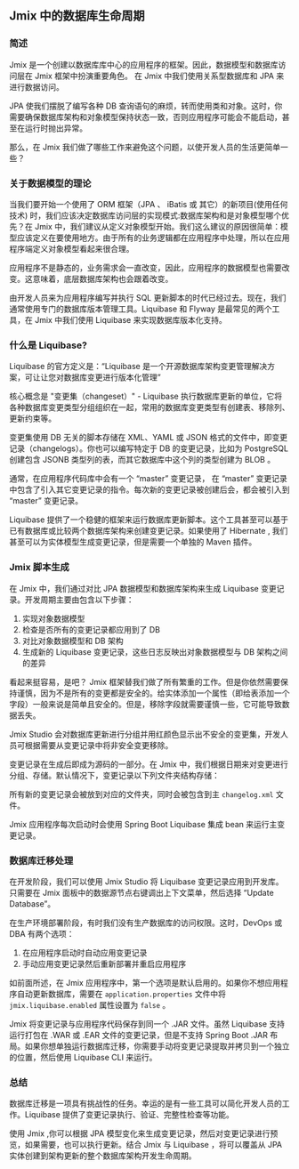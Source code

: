 ## Jmix 中的数据库生命周期

### 简述

Jmix 是一个创建以数据库库中心的应用程序的框架。因此，数据模型和数据库访问层在 Jmix 框架中扮演重要角色。 在 Jmix 中我们使用关系型数据库和 JPA 来进行数据访问。

JPA 使我们摆脱了编写各种 DB 查询语句的麻烦，转而使用类和对象。这时，你需要确保数据库架构和对象模型保持状态一致，否则应用程序可能会不能启动，甚至在运行时抛出异常。 

那么，在 Jmix 我们做了哪些工作来避免这个问题，以使开发人员的生活更简单一些？


### 关于数据模型的理论

当我们要开始一个使用了 ORM 框架（JPA 、 iBatis 或 其它）的新项目(使用任何技术) 时，我们应该决定数据库访问层的实现模式:数据库架构和是对象模型哪个优先？在 Jmix 中，我们建议从定义对象模型开始。我们这么建议的原因很简单：模型应该定义在要使用地方。由于所有的业务逻辑都在应用程序中处理，所以在应用程序端定义对象模型看起来很合理。

应用程序不是静态的，业务需求会一直改变，因此，应用程序的数据模型也需要改变。这意味着，底层数据库架构也会跟着改变。

由开发人员来为应用程序编写并执行 SQL 更新脚本的时代已经过去。现在，我们通常使用专门的数据库版本管理工具。Liquibase 和 Flyway 是最常见的两个工具，在 Jmix 中我们使用 Liquibase 来实现数据库版本化支持。

### 什么是 Liquibase?

Liquibase 的官方定义是：“Liquibase 是一个开源数据库架构变更管理解决方案，可让让您对数据库变更进行版本化管理”

核心概念是 "变更集（changeset）" - Liquibase 执行数据库更新的单位，它将各种数据库变更类型分组组织在一起，常用的数据库变更类型有创建表、移除列、更新约束等。

变更集使用 DB 无关的脚本存储在 XML、YAML 或 JSON 格式的文件中，即变更记录（changelogs）。你也可以编写特定于 DB 的变更记录，比如为  PostgreSQL 创建包含 JSONB 类型列的表，而其它数据库中这个列的类型创建为 BLOB 。 

通常，在应用程序代码库中会有一个 “master” 变更记录， 在 “master” 变更记录中包含了引入其它变更记录的指令。每次新的变更记录被创建后会，都会被引入到  “master” 变更记录。

Liquibase 提供了一个稳健的框架来运行数据库更新脚本。这个工具甚至可以基于已有数据库或比较两个数据库架构来创建变更记录。如果使用了 Hibernate , 我们甚至可以为实体模型生成变更记录，但是需要一个单独的 Maven 插件。

### Jmix 脚本生成


在 Jmix 中，我们通过对比 JPA 数据模型和数据库架构来生成 Liquibase 变更记录。开发周期主要由包含以下步骤：

1. 实现对象数据模型
2. 检查是否所有的变更记录都应用到了 DB
3. 对比对象数据模型和 DB 架构
4. 生成新的  Liquibase 变更记录，这些日志反映出对象数据模型与 DB 架构之间的差异 


看起来挺容易，是吧？ Jmix 框架替我们做了所有繁重的工作。但是你依然需要保持谨慎，因为不是所有的变更都是安全的。给实体添加一个属性（即给表添加一个字段）一般来说是简单且安全的。但是，移除字段就需要谨慎一些，它可能导致数据丢失。


Jmix Studio 会对数据库更新进行分组并用红颜色显示出不安全的变更集，开发人员可根据需要从变更记录中将非安全变更移除。
 

变更记录在生成后即成为源码的一部分。在 Jmix 中，我们根据日期来对变更进行分组、存储。默认情况下，变更记录以下列文件夹结构存储：
 
所有新的变更记录会被放到对应的文件夹，同时会被包含到主 `changelog.xml` 文件。

Jmix 应用程序每次启动时会使用 Spring Boot Liquibase 集成 bean 来运行主变更记录。 

### 数据库迁移处理

在开发阶段，我们可以使用 Jmix Studio 将 Liquibase 变更记录应用到开发库。只需要在 Jmix 面板中的数据源节点右键调出上下文菜单，然后选择 “Update Database”。  

在生产环境部署阶段，有时我们没有生产数据库的访问权限。这时，DevOps 或 DBA 有两个选项：

1. 在应用程序启动时自动应用变更记录
2. 手动应用变更记录然后重新部署并重启应用程序

如前面所述，在 Jmix 应用程序中，第一个选项是默认启用的。如果你不想应用程序自动更新数据库，需要在 `application.properties` 文件中将 `jmix.liquibase.enabled` 属性设置为 `false` 。 

Jmix 将变更记录与应用程序代码保存到同一个 .JAR 文件。虽然 Liquibase 支持运行打包在 .WAR 或 .EAR 文件的变更记录，但是不支持 Spring Boot .JAR 布局。如果你想单独运行数据库迁移，你需要手动将变更记录提取并拷贝到一个独立的位置，然后使用 Liquibase CLI 来运行。 

### 总结

数据库迁移是一项具有挑战性的任务。幸运的是有一些工具可以简化开发人员的工作。Liquibase 提供了变更记录执行、验证、完整性检查等功能。

使用 Jmix ,你可以根据 JPA 模型变化来生成变更记录，然后对变更记录进行预览，如果需要，也可以执行更新。结合 Jmix 与 Liquibase ，将可以覆盖从 JPA 实体创建到架构更新的整个数据库架构开发生命周期。

